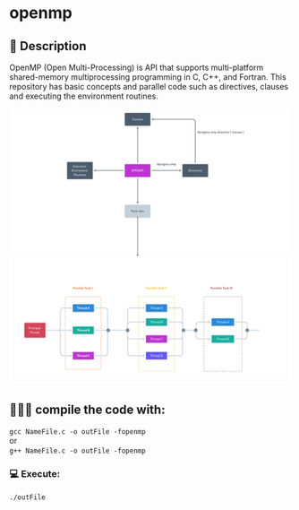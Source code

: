 # openmp

## :book: Description
OpenMP (Open Multi-Processing) is API that supports multi-platform shared-memory multiprocessing programming in C, C++, and Fortran. This repository has basic concepts and parallel code such as directives, clauses and executing the environment routines.

<div style="text-align:center"><img src="./concepts.png"/></div>


## 👨🏻‍💻 compile the code with: 

`gcc NameFile.c -o outFile -fopenmp`
<br>or<br>
`g++ NameFile.c -o outFile -fopenmp`

### 💻 Execute:

`./outFile`